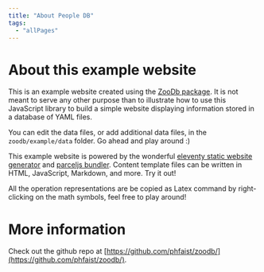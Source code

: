 ```yaml
---
title: "About People DB"
tags:
  - "allPages"
---
```


# About this example website

This is an example website created using the [ZooDb
package](https://github.com/phfaist/zoodb). It is not meant to serve any other
purpose than to illustrate how to use this JavaScript library to build a simple
website displaying information stored in a database of YAML files.

You can edit the data files, or add additional data files, in the
`zoodb/example/data` folder. Go ahead and play around :)

This example website is powered by the wonderful [eleventy static website
generator](https://11ty.dev/) and [parceljs bundler](https://parceljs.org/).
Content template files can be written in HTML, JavaScript, Markdown, and more.
Try it out!

All the operation representations are be copied as Latex command by right-clicking on the math symbols, feel free to play around!

# More information

Check out the github repo at
[https://github.com/phfaist/zoodb/](https://github.com/phfaist/zoodb/).
